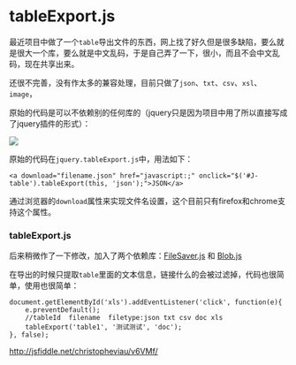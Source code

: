 # tableExport.js #

最近项目中做了一个`table`导出文件的东西，网上找了好久但是很多缺陷，要么就是很大一个库，要么就是中文乱码，于是自己弄了一下，很小，而且不会中文乱码，现在共享出来。

还很不完善，没有作太多的兼容处理，目前只做了`json`、`txt`、`csv`、`xsl`、`image`，

原始的代码是可以不依赖别的任何库的（jquery只是因为项目中用了所以直接写成了jquery插件的形式）：

![](http://blog.u.qiniudn.com/uploads%2FtableExport.jpg)

原始的代码在`jquery.tableExport.js`中，用法如下：

	<a download="filename.json" href="javascript:;" onclick="$('#J-table').tableExport(this, 'json');">JSON</a>

通过浏览器的`download`属性来实现文件名设置，这个目前只有firefox和chrome支持这个属性。

### tableExport.js ###

后来稍微作了一下修改，加入了两个依赖库：[FileSaver.js](https://github.com/eligrey/FileSaver.js) 和 [Blob.js](https://github.com/eligrey/Blob.js)

在导出的时候只提取`table`里面的文本信息，链接什么的会被过滤掉，代码也很简单，使用也很简单：

	document.getElementById('xls').addEventListener('click', function(e){
		e.preventDefault();
		//tableId  filename  filetype:json txt csv doc xls
		tableExport('table1', '测试测试', 'doc');
	}, false);



http://jsfiddle.net/christopheviau/v6VMf/
